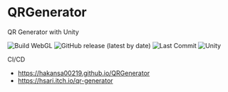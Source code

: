# QRGenerator
QR Generator with Unity 
  

![Build WebGL](https://github.com/hakansa00219/QRGenerator/actions/workflows/main.yml/badge.svg) ![GitHub release (latest by date)](https://img.shields.io/github/v/release/hakansa00219/QRGenerator) ![Last Commit](https://img.shields.io/github/last-commit/hakansa00219/QRGenerator) ![Unity](https://img.shields.io/badge/built%20with-Unity-ff69b4)

CI/CD 
-  https://hakansa00219.github.io/QRGenerator
-  https://hsari.itch.io/qr-generator


